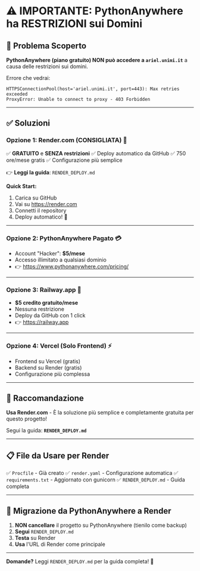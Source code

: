 # ⚠️ IMPORTANTE: PythonAnywhere ha RESTRIZIONI sui Domini

## 🚨 Problema Scoperto

**PythonAnywhere (piano gratuito) NON può accedere a `ariel.unimi.it`** a causa delle restrizioni sui domini.

Errore che vedrai:
```
HTTPSConnectionPool(host='ariel.unimi.it', port=443): Max retries exceeded 
ProxyError: Unable to connect to proxy - 403 Forbidden
```

---

## ✅ Soluzioni

### **Opzione 1: Render.com (CONSIGLIATA)** 🎯

✅ **GRATUITO** e **SENZA restrizioni**
✅ Deploy automatico da GitHub
✅ 750 ore/mese gratis
✅ Configurazione più semplice

👉 **Leggi la guida**: `RENDER_DEPLOY.md`

**Quick Start:**
1. Carica su GitHub
2. Vai su https://render.com
3. Connetti il repository
4. Deploy automatico! 🚀

---

### **Opzione 2: PythonAnywhere Pagato** 💳

- Account "Hacker": **$5/mese**
- Accesso illimitato a qualsiasi dominio
- 👉 https://www.pythonanywhere.com/pricing/

---

### **Opzione 3: Railway.app** 🚂

- **$5 credito gratuito/mese**
- Nessuna restrizione
- Deploy da GitHub con 1 click
- 👉 https://railway.app

---

### **Opzione 4: Vercel (Solo Frontend)** ⚡

- Frontend su Vercel (gratis)
- Backend su Render (gratis)
- Configurazione più complessa

---

## 🎯 Raccomandazione

**Usa Render.com** - È la soluzione più semplice e completamente gratuita per questo progetto!

Segui la guida: **`RENDER_DEPLOY.md`**

---

## 📋 File da Usare per Render

✅ `Procfile` - Già creato
✅ `render.yaml` - Configurazione automatica
✅ `requirements.txt` - Aggiornato con gunicorn
✅ `RENDER_DEPLOY.md` - Guida completa

---

## 🔄 Migrazione da PythonAnywhere a Render

1. **NON cancellare** il progetto su PythonAnywhere (tienilo come backup)
2. **Segui** `RENDER_DEPLOY.md`
3. **Testa** su Render
4. **Usa** l'URL di Render come principale

---

**Domande?** Leggi `RENDER_DEPLOY.md` per la guida completa! 🚀
